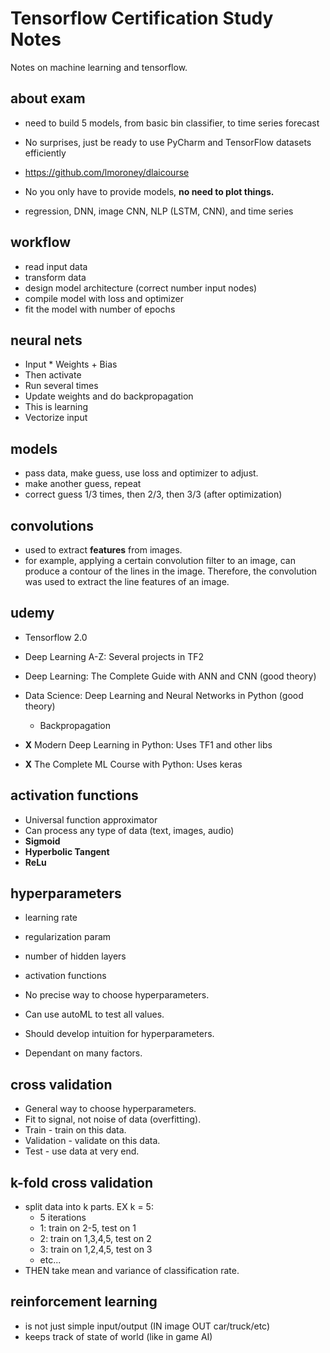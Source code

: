 # Tensorflow Certification Study Notes #
Notes on machine learning and tensorflow.


## about exam ##
* need to build 5 models, from basic bin classifier, to time 
  series forecast

* No surprises, just be ready to use PyCharm and TensorFlow
  datasets efficiently

* https://github.com/lmoroney/dlaicourse
* No you only have to provide models, **no need to plot things.**

* regression, DNN, image CNN, NLP (LSTM, CNN), and time series


## workflow ##
* read input data
* transform data
* design model architecture (correct number input nodes)
* compile model with loss and optimizer
* fit the model with number of epochs  


## neural nets ##
* Input * Weights + Bias
* Then activate
* Run several times
* Update weights and do backpropagation
* This is learning
* Vectorize input


## models ##
* pass data, make guess, use loss and optimizer to adjust.
* make another guess, repeat
* correct guess 1/3 times, then 2/3, then 3/3 (after optimization)


## convolutions ##
* used to extract **features** from images.
* for example, applying a certain convolution filter to an image,
  can produce a contour of the lines in the image. Therefore,
  the convolution was used to extract the line features of an image.


## udemy ##
* Tensorflow 2.0
* Deep Learning A-Z: Several projects in TF2
* Deep Learning: The Complete Guide with ANN and CNN (good theory)
* Data Science: Deep Learning and Neural Networks in Python (good theory)
    * Backpropagation

* **X** Modern Deep Learning in Python: Uses TF1 and other libs
* **X** The Complete ML Course with Python: Uses keras


## activation functions ##
* Universal function approximator
* Can process any type of data (text, images, audio)
* **Sigmoid**
* **Hyperbolic Tangent**
* **ReLu**


## hyperparameters ##
* learning rate
* regularization param
* number of hidden layers
* activation functions

* No precise way to choose hyperparameters.
* Can use autoML to test all values.
* Should develop intuition for hyperparameters.
* Dependant on many factors.


## cross validation ##
* General way to choose hyperparameters.
* Fit to signal, not noise of data (overfitting).
* Train - train on this data.
* Validation - validate on this data.
* Test - use data at very end.


## k-fold cross validation ##
* split data into k parts. EX k = 5:
    * 5 iterations
    * 1: train on 2-5, test on 1
    * 2: train on 1,3,4,5, test on 2
    * 3: train on 1,2,4,5, test on 3
    * etc...
* THEN take mean and variance of classification rate.


## reinforcement learning ##
* is not just simple input/output (IN image OUT car/truck/etc)
* keeps track of state of world (like in game AI)

